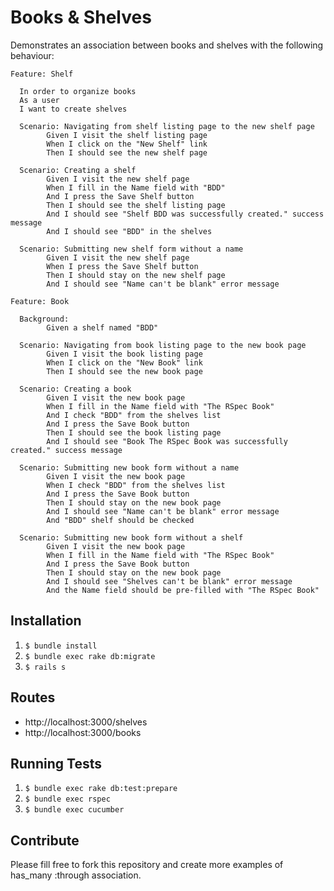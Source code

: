 Books & Shelves
===============
Demonstrates an association between books and shelves with the following behaviour:

```
Feature: Shelf

  In order to organize books
  As a user
  I want to create shelves

  Scenario: Navigating from shelf listing page to the new shelf page
		Given I visit the shelf listing page
		When I click on the "New Shelf" link
		Then I should see the new shelf page

  Scenario: Creating a shelf
		Given I visit the new shelf page
		When I fill in the Name field with "BDD"
		And I press the Save Shelf button
		Then I should see the shelf listing page
		And I should see "Shelf BDD was successfully created." success message
		And I should see "BDD" in the shelves

  Scenario: Submitting new shelf form without a name
		Given I visit the new shelf page
		When I press the Save Shelf button
		Then I should stay on the new shelf page
		And I should see "Name can't be blank" error message
```

```
Feature: Book

  Background:
		Given a shelf named "BDD"

  Scenario: Navigating from book listing page to the new book page
		Given I visit the book listing page
		When I click on the "New Book" link
		Then I should see the new book page

  Scenario: Creating a book
		Given I visit the new book page
		When I fill in the Name field with "The RSpec Book"
		And I check "BDD" from the shelves list
		And I press the Save Book button
		Then I should see the book listing page
		And I should see "Book The RSpec Book was successfully created." success message

  Scenario: Submitting new book form without a name
		Given I visit the new book page
		When I check "BDD" from the shelves list
		And I press the Save Book button
		Then I should stay on the new book page
		And I should see "Name can't be blank" error message
		And "BDD" shelf should be checked

  Scenario: Submitting new book form without a shelf
		Given I visit the new book page
		When I fill in the Name field with "The RSpec Book"
		And I press the Save Book button
		Then I should stay on the new book page
		And I should see "Shelves can't be blank" error message
		And the Name field should be pre-filled with "The RSpec Book"
```

Installation
------------
1. `$ bundle install`
2. `$ bundle exec rake db:migrate`
3. `$ rails s`

Routes
------
* http://localhost:3000/shelves
* http://localhost:3000/books
  
Running Tests
-------------
1. `$ bundle exec rake db:test:prepare`
2. `$ bundle exec rspec`
3. `$ bundle exec cucumber`

Contribute
----------
Please fill free to fork this repository and create more examples of has_many :through association.